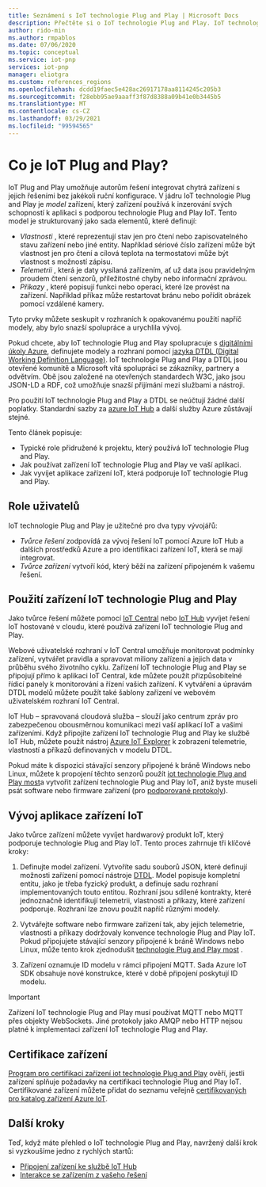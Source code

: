 ```yaml
---
title: Seznámení s IoT technologie Plug and Play | Microsoft Docs
description: Přečtěte si o IoT technologie Plug and Play. IoT technologie Plug and Play vychází z otevřeného modelovacího jazyka, který umožňuje inteligentním zařízením IoT deklarovat své schopnosti. Zařízení IoT prezentují tuto deklaraci, která se označuje jako model zařízení, když se připojují ke cloudovým řešením. Cloudové řešení pak může automaticky pochopit zařízení a začít s ním pracovat, a to vše bez psaní kódu.
author: rido-min
ms.author: rmpablos
ms.date: 07/06/2020
ms.topic: conceptual
ms.service: iot-pnp
services: iot-pnp
manager: eliotgra
ms.custom: references_regions
ms.openlocfilehash: dcdd19faec5e428ac26917178aa8114245c205b3
ms.sourcegitcommit: f28ebb95ae9aaaff3f87d8388a09b41e0b3445b5
ms.translationtype: MT
ms.contentlocale: cs-CZ
ms.lasthandoff: 03/29/2021
ms.locfileid: "99594565"
---
```

# <a name="what-is-iot-plug-and-play"></a>Co je IoT Plug and Play?

IoT Plug and Play umožňuje autorům řešení integrovat chytrá zařízení s jejich řešeními bez jakékoli ruční konfigurace. V jádru IoT technologie Plug and Play je _model_ zařízení, který zařízení používá k inzerování svých schopností k aplikaci s podporou technologie Plug and Play IoT. Tento model je strukturovaný jako sada elementů, které definují:

- _Vlastnosti_ , které reprezentují stav jen pro čtení nebo zapisovatelného stavu zařízení nebo jiné entity. Například sériové číslo zařízení může být vlastnost jen pro čtení a cílová teplota na termostatovi může být vlastnost s možností zápisu.
- _Telemetrii_ , která je daty vysílaná zařízením, ať už data jsou pravidelným proudem čtení senzorů, příležitostné chyby nebo informační zprávou.
- _Příkazy_ , které popisují funkci nebo operaci, které lze provést na zařízení. Například příkaz může restartovat bránu nebo pořídit obrázek pomocí vzdálené kamery.

Tyto prvky můžete seskupit v rozhraních k opakovanému použití napříč modely, aby bylo snazší spolupráce a urychlila vývoj.

Pokud chcete, aby IoT technologie Plug and Play spolupracuje s [digitálními úkoly Azure](../digital-twins/overview.md), definujete modely a rozhraní pomocí [jazyka DTDL (Digital Working Definition Language)](https://github.com/Azure/opendigitaltwins-dtdl). IoT technologie Plug and Play a DTDL jsou otevřené komunitě a Microsoft vítá spolupráci se zákazníky, partnery a odvětvím. Obě jsou založené na otevřených standardech W3C, jako jsou JSON-LD a RDF, což umožňuje snazší přijímání mezi službami a nástroji.

Pro použití IoT technologie Plug and Play a DTDL se neúčtují žádné další poplatky. Standardní sazby za [azure IoT Hub](../iot-hub/about-iot-hub.md) a další služby Azure zůstávají stejné.

Tento článek popisuje:

- Typické role přidružené k projektu, který používá IoT technologie Plug and Play.
- Jak používat zařízení IoT technologie Plug and Play ve vaší aplikaci.
- Jak vyvíjet aplikace zařízení IoT, která podporuje IoT technologie Plug and Play.

## <a name="user-roles"></a>Role uživatelů

IoT technologie Plug and Play je užitečné pro dva typy vývojářů:

- _Tvůrce řešení_ zodpovídá za vývoj řešení IoT pomocí Azure IoT Hub a dalších prostředků Azure a pro identifikaci zařízení IoT, která se mají integrovat.
- _Tvůrce zařízení_ vytvoří kód, který běží na zařízení připojeném k vašemu řešení.

## <a name="use-iot-plug-and-play-devices"></a>Použití zařízení IoT technologie Plug and Play

Jako tvůrce řešení můžete pomocí [IoT Central](../iot-central/core/overview-iot-central.md) nebo [IoT Hub](../iot-hub/about-iot-hub.md) vyvíjet řešení IoT hostované v cloudu, které používá zařízení IoT technologie Plug and Play.

Webové uživatelské rozhraní v IoT Central umožňuje monitorovat podmínky zařízení, vytvářet pravidla a spravovat miliony zařízení a jejich data v průběhu svého životního cyklu. Zařízení IoT technologie Plug and Play se připojují přímo k aplikaci IoT Central, kde můžete použít přizpůsobitelné řídicí panely k monitorování a řízení vašich zařízení. K vytváření a úpravám DTDL modelů můžete použít také šablony zařízení ve webovém uživatelském rozhraní IoT Central.

IoT Hub – spravovaná cloudová služba – slouží jako centrum zpráv pro zabezpečenou obousměrnou komunikaci mezi vaší aplikací IoT a vašimi zařízeními. Když připojíte zařízení IoT technologie Plug and Play ke službě IoT Hub, můžete použít nástroj [Azure IoT Explorer](./howto-use-iot-explorer.md) k zobrazení telemetrie, vlastností a příkazů definovaných v modelu DTDL.

Pokud máte k dispozici stávající senzory připojené k bráně Windows nebo Linux, můžete k propojení těchto senzorů použít [iot technologie Plug and Play most](./concepts-iot-pnp-bridge.md)a vytvořit zařízení technologie Plug and Play IoT, aniž byste museli psát software nebo firmware zařízení (pro [podporované protokoly](./concepts-iot-pnp-bridge.md#supported-protocols-and-sensors)).

## <a name="develop-an-iot-device-application"></a>Vývoj aplikace zařízení IoT

Jako tvůrce zařízení můžete vyvíjet hardwarový produkt IoT, který podporuje technologie Plug and Play IoT. Tento proces zahrnuje tři klíčové kroky:

1. Definujte model zařízení. Vytvoříte sadu souborů JSON, které definují možnosti zařízení pomocí nástroje [DTDL](https://github.com/Azure/opendigitaltwins-dtdl). Model popisuje kompletní entitu, jako je třeba fyzický produkt, a definuje sadu rozhraní implementovaných touto entitou. Rozhraní jsou sdílené kontrakty, které jednoznačně identifikují telemetrii, vlastnosti a příkazy, které zařízení podporuje. Rozhraní lze znovu použít napříč různými modely.

1. Vytvářejte software nebo firmware zařízení tak, aby jejich telemetrie, vlastnosti a příkazy dodržovaly konvence technologie Plug and Play IoT. Pokud připojujete stávající senzory připojené k bráně Windows nebo Linux, může tento krok zjednodušit [technologie Plug and Play most](./concepts-iot-pnp-bridge.md) .

1. Zařízení oznamuje ID modelu v rámci připojení MQTT. Sada Azure IoT SDK obsahuje nové konstrukce, které v době připojení poskytují ID modelu.

> [!Important]
> Zařízení IoT technologie Plug and Play musí používat MQTT nebo MQTT přes objekty WebSockets. Jiné protokoly jako AMQP nebo HTTP nejsou platné k implementaci zařízení IoT technologie Plug and Play.

## <a name="device-certification"></a>Certifikace zařízení

[Program pro certifikaci zařízení iot technologie Plug and Play](howto-certify-device.md) ověří, jestli zařízení splňuje požadavky na certifikaci technologie Plug and Play IoT. Certifikované zařízení můžete přidat do seznamu veřejně [certifikovaných pro katalog zařízení Azure IoT](https://aka.ms/devicecatalog).

## <a name="next-steps"></a>Další kroky

Teď, když máte přehled o IoT technologie Plug and Play, navržený další krok si vyzkoušíme jedno z rychlých startů:

- [Připojení zařízení ke službě IoT Hub](./quickstart-connect-device.md)
- [Interakce se zařízením z vašeho řešení](./quickstart-service.md)
